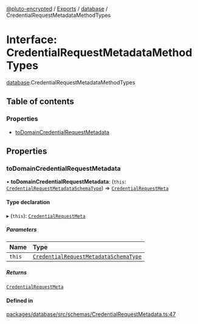 [@pluto-encrypted](../README.md) / [Exports](../modules.md) / [database](../modules/database.md) / CredentialRequestMetadataMethodTypes

# Interface: CredentialRequestMetadataMethodTypes

[database](../modules/database.md).CredentialRequestMetadataMethodTypes

## Table of contents

### Properties

- [toDomainCredentialRequestMetadata](database.CredentialRequestMetadataMethodTypes.md#todomaincredentialrequestmetadata)

## Properties

### toDomainCredentialRequestMetadata

• **toDomainCredentialRequestMetadata**: (`this`: [`CredentialRequestMetadataSchemaType`](database.CredentialRequestMetadataSchemaType.md)) => [`CredentialRequestMeta`](database.WALLET_SDK_DOMAIN.Anoncreds.CredentialRequestMeta.md)

#### Type declaration

▸ (`this`): [`CredentialRequestMeta`](database.WALLET_SDK_DOMAIN.Anoncreds.CredentialRequestMeta.md)

##### Parameters

| Name | Type |
| :------ | :------ |
| `this` | [`CredentialRequestMetadataSchemaType`](database.CredentialRequestMetadataSchemaType.md) |

##### Returns

[`CredentialRequestMeta`](database.WALLET_SDK_DOMAIN.Anoncreds.CredentialRequestMeta.md)

#### Defined in

[packages/database/src/schemas/CredentialRequestMetadata.ts:47](https://github.com/atala-community-projects/pluto-encrypted/blob/b57641f/packages/database/src/schemas/CredentialRequestMetadata.ts#L47)
